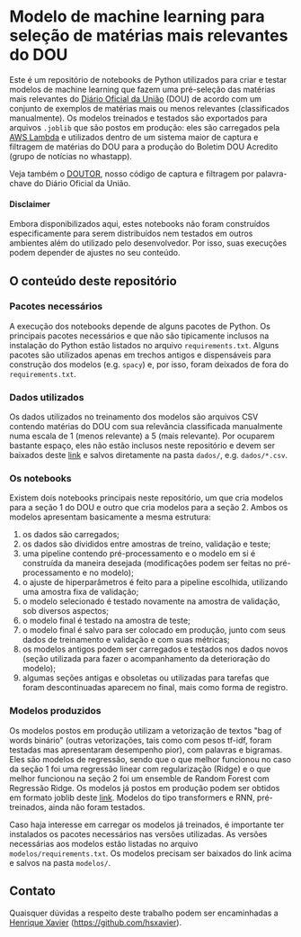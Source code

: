 # Modelo de machine learning para seleção de matérias mais relevantes do DOU

Este é um repositório de notebooks de Python utilizados para criar e testar modelos de machine learning que
fazem uma pré-seleção das matérias mais relevantes do [Diário Oficial da União](https://www.in.gov.br/leiturajornal)
(DOU) de acordo com um conjunto de exemplos de matérias mais ou menos relevantes (classificados manualmente).
Os modelos treinados e testados são exportados para arquivos `.joblib` que são postos em produção: eles são carregados
pela [AWS Lambda](https://aws.amazon.com/pt/lambda/) e utilizados dentro de um sistema maior de captura e filtragem
de matérias do DOU para a produção do Boletim DOU Acredito (grupo de notícias no whastapp).

Veja também o [DOUTOR](https://github.com/gabinete-compartilhado-acredito/DOUTOR), nosso código de captura e filtragem por palavra-chave do Diário Oficial da União.

#### Disclaimer

Embora disponibilizados aqui, estes notebooks não foram construídos especificamente para serem distribuídos nem testados em outros ambientes
além do utilizado pelo desenvolvedor. Por isso, suas execuções podem depender de ajustes no seu conteúdo.

## O conteúdo deste repositório

### Pacotes necessários

A execução dos notebooks depende de alguns pacotes de Python. Os principais pacotes necessários e que não são tipicamente
inclusos na instalação do Python estão listados no arquivo `requirements.txt`. Alguns pacotes são utilizados apenas em trechos
antigos e dispensáveis para construção dos modelos (e.g. `spacy`) e, por isso, foram deixados de fora do `requirements.txt`.

### Dados utilizados

Os dados utilizados no treinamento dos modelos são arquivos CSV contendo matérias do DOU com sua relevância classificada
manualmente numa escala de 1 (menos relevante) a 5 (mais relevante). Por ocuparem bastante espaço, eles não estão inclusos
neste repositório e devem ser baixados deste
[link](https://storage.googleapis.com/gab-compartilhado-publico/monitor-dou/materias_dou_classificadas_manualmente.tar.gz)
e salvos diretamente na pasta `dados/`, e.g. `dados/*.csv`.

### Os notebooks

Existem dois notebooks principais neste repositório, um que cria modelos para a seção 1 do DOU e outro que cria
modelos para a seção 2. Ambos os modelos apresentam basicamente a mesma estrutura:

1. os dados são carregados;
2. os dados são divididos entre amostras de treino, validação e teste;
3. uma pipeline contendo pré-processamento e o modelo em si é construída da maneira desejada (modificações podem ser feitas no pré-processamento e no modelo);
4. o ajuste de hiperparâmetros é feito para a pipeline escolhida, utilizando uma amostra fixa de validação;
5. o modelo selecionado é testado novamente na amostra de validação, sob diversos aspectos;
6. o modelo final é testado na amostra de teste;
7. o modelo final é salvo para ser colocado em produção, junto com seus dados de treinamento e validação e com suas métricas;
8. os modelos antigos podem ser carregados e testados nos dados novos (seção utilizada para fazer o acompanhamento da deterioração do modelo);
9. algumas seções antigas e obsoletas ou utilizadas para tarefas que foram descontinuadas aparecem no final, mais como forma de registro.

### Modelos produzidos

Os modelos postos em produção utilizam a vetorização de textos "bag of words binário" (outras vetorizações, tais como com pesos tf-idf, foram testadas mas
apresentaram desempenho pior), com palavras e bigramas. Eles são modelos de regressão, sendo que o que melhor funcionou no caso da seção 1 foi uma regressão
linear com regularização (Ridge) e o que melhor funcionou na seção 2 foi um ensemble de Random Forest com Regressão Ridge. Os modelos já postos em produção
podem ser obtidos em formato joblib deste
[link](https://storage.googleapis.com/gab-compartilhado-publico/monitor-dou/modelo_dou_treinados.tar.gz).
Modelos do tipo transformers e RNN, pré-treinados, ainda não foram testados. 

Caso haja interesse em carregar os modelos já treinados, é importante ter instalados os pacotes necessários nas versões utilizadas. As versões necessárias
aos modelos estão listadas no arquivo `modelos/requirements.txt`. Os modelos precisam ser baixados do link acima e salvos na pasta `modelos/`.

## Contato

Quaisquer dúvidas a respeito deste trabalho podem ser encaminhadas a [Henrique Xavier](http://henriquexavier.net) (<https://github.com/hsxavier>).
